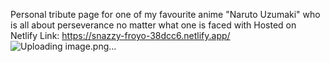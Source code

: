 Personal tribute page for one of my favourite anime "Naruto Uzumaki" who is all about perseverance no matter what one is faced with
Hosted on Netlify
Link: https://snazzy-froyo-38dcc6.netlify.app/
![Uploading image.png…]()

